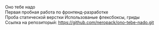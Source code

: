 Оно тебе надо  
Первая пробная работа по фронтенд-разработке  
Проба статической верстки
Использованые флексбоксы, гриды  
Ссылка на репозиторый: https://github.com/neropack/ono-tebe-nado.git

